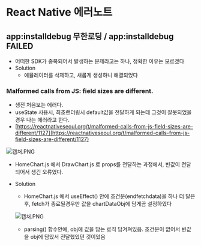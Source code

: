 # React Native 에러노트

## app:installdebug 무한로딩 / app:installdebug FAILED

- 어떠한 SDK가 중복되어서 발생하는 문제라고는 하나, 정확한 이유는 모르겠다
- Solution
    - 에뮬레이터를 삭제하고, 새롭게 생성하니 해결되었다
    

### Malformed calls from JS: field sizes are different.

- 생전 처음보는 에러다.
- useState 사용시, 최초랜더링시 default값을 전달하게 되는데 그것이 잘못되었을경우 나는 에러라고 한다.
- [https://reactnativeseoul.org/t/malformed-calls-from-js-field-sizes-are-different/1127](https://reactnativeseoul.org/t/malformed-calls-from-js-field-sizes-are-different/1127)

![캡처.PNG](https://user-images.githubusercontent.com/86242930/184551182-e0a377ba-5a1c-427f-bd3c-ff05ff6828b0.png)

- HomeChart.js 에서 DrawChart.js 로 props를 전달하는 과정에서, 빈값이 전달되어서 생긴 오류였다.

- Solution
    - HomeChart.js 에서 useEffect() 안에 조건문(endfetchdata)을 하나 더 달은후, fetch가 종료될경우만 값을 chartDataObj에 담게끔 설정하였다
    
    ![캡처.PNG](https://user-images.githubusercontent.com/86242930/184551140-02a1902d-2494-4510-bc44-c838aedcdb8d.png)
    
    - parsing() 함수안에, obj에 값을 담는 로직 담겨져있음. 조건문이 없어서 빈값을 obj에 담았서 전달했었던 것이었음
